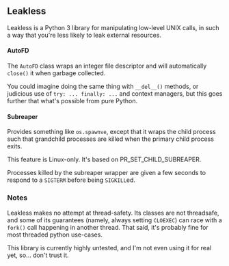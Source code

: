 ## Leakless

Leakless is a Python 3 library for manipulating low-level UNIX calls, in such a way that you're less likely to leak external resources.

#### AutoFD

The `AutoFD` class wraps an integer file descriptor and will automatically `close()` it when garbage collected.

You could imagine doing the same thing with `__del__()` methods, or judicious use of `try: ... finally: ...` and context managers, but this goes further that what's possible from pure Python.

#### Subreaper

Provides something like `os.spawnve`, except that it wraps the child process such that grandchild processes are killed when the primary child process exits.

This feature is Linux-only. It's based on PR_SET_CHILD_SUBREAPER.

Processes killed by the subreaper wrapper are given a few seconds to respond to a `SIGTERM` before being `SIGKILL`ed.

### Notes

Leakless makes no attempt at thread-safety. Its classes are not threadsafe, and some of its guarantees (namely, always setting `CLOEXEC`) can race with a `fork()` call happening in another thread. That said, it's probably fine for most threaded python use-cases.

This library is currently highly untested, and I'm not even using it for real yet, so... don't trust it.
